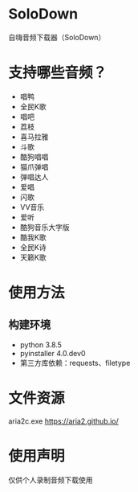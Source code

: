 # SoloDown
自嗨音频下载器（SoloDown）

# 支持哪些音频？
- 唱鸭
- 全民K歌
- 唱吧
- 荔枝
- 喜马拉雅
- 斗歌
- 酷狗唱唱
- 猫爪弹唱
- 弹唱达人
- 爱唱
- 闪歌
- VV音乐
- 爱听
- 酷狗音乐大字版
- 酷我K歌
- 全民K诗
- 天籁K歌

# 使用方法

## 构建环境
- python 3.8.5
- pyinstaller 4.0.dev0
- 第三方库依赖：requests、filetype

# 文件资源
aria2c.exe https://aria2.github.io/

# 使用声明
仅供个人录制音频下载使用
